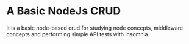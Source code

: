# A Basic NodeJs CRUD
It is a basic node-based crud for studying node concepts, middleware concepts and performing simple API tests with insomnia.
